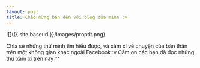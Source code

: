 ```yaml
---
layout: post
title: Chào mừng bạn đến với blog của mình :v
---
```

![]({{ site.baseurl }}/images/proptit.png)

Chia sẻ những thứ mình tìm hiểu được, và xàm xí về chuyện của bản thân trên một không gian khác ngoài Facebook :v Cảm ơn các bạn đã đọc những thứ xàm xí trên này ^^
